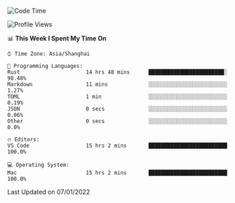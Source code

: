 <!--START_SECTION:waka-->
![Code Time](http://img.shields.io/badge/Code%20Time-892%20hrs%2054%20mins-blue)

![Profile Views](http://img.shields.io/badge/Profile%20Views-14-blue)

📊 **This Week I Spent My Time On** 

```text
⌚︎ Time Zone: Asia/Shanghai

💬 Programming Languages: 
Rust                     14 hrs 48 mins      ████████████████████████░   98.48% 
Markdown                 11 mins             ░░░░░░░░░░░░░░░░░░░░░░░░░   1.27% 
TOML                     1 min               ░░░░░░░░░░░░░░░░░░░░░░░░░   0.19% 
JSON                     0 secs              ░░░░░░░░░░░░░░░░░░░░░░░░░   0.06% 
Other                    0 secs              ░░░░░░░░░░░░░░░░░░░░░░░░░   0.0%

🔥 Editors: 
VS Code                  15 hrs 2 mins       █████████████████████████   100.0%

💻 Operating System: 
Mac                      15 hrs 2 mins       █████████████████████████   100.0%

```


 Last Updated on 07/01/2022
<!--END_SECTION:waka-->
